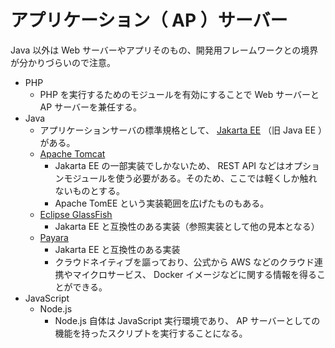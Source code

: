 # アプリケーション（ AP ）サーバー

Java 以外は Web サーバーやアプリそのもの、開発用フレームワークとの境界が分かりづらいので注意。

- PHP
  - PHP を実行するためのモジュールを有効にすることで Web サーバーと AP サーバーを兼任する。
- Java
  - アプリケーションサーバの標準規格として、 [Jakarta EE](https://jakarta.ee/) （旧 Java EE ）がある。
  - [Apache Tomcat](https://tomcat.apache.org/)
    - Jakarta EE の一部実装でしかないため、 REST API などはオプションモジュールを使う必要がある。そのため、ここでは軽くしか触れないものとする。
    - Apache TomEE という実装範囲を広げたものもある。
  - [Eclipse GlassFish](https://glassfish.org/)
    - Jakarta EE と互換性のある実装（参照実装として他の見本となる）
  - [Payara](https://www.payara.fish/)
    - Jakarta EE と互換性のある実装
    - クラウドネイティブを謳っており、公式から AWS などのクラウド連携やマイクロサービス、 Docker イメージなどに関する情報を得ることができる。
- JavaScript
  - Node.js
    - Node.js 自体は JavaScript 実行環境であり、 AP サーバーとしての機能を持ったスクリプトを実行することになる。
